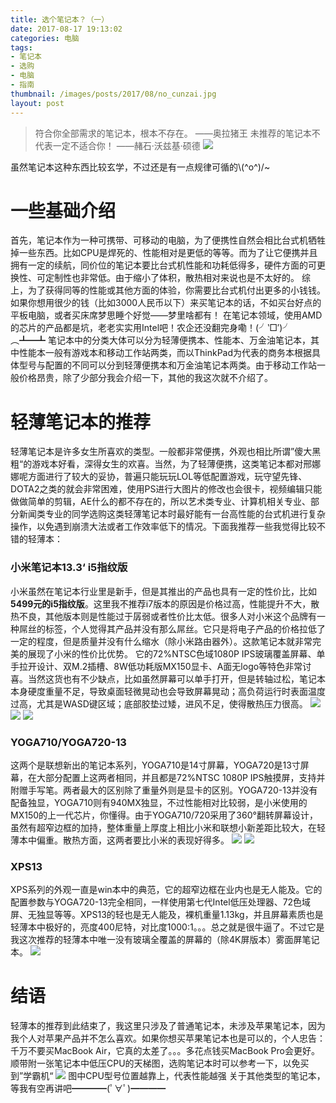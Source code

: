 ```yaml
---
title: 选个笔记本？（一）
date: 2017-08-17 19:13:02
categories: 电脑
tags:
- 笔记本
- 选购
- 电脑
- 指南
thumbnail: /images/posts/2017/08/no_cunzai.jpg
layout: post
---
```

>符合你全部需求的笔记本，根本不存在。 ——奥拉猪王
>未推荐的笔记本不代表一定不适合你！ ——赭石·沃兹基·硕德
>![](/images/posts/2017/08/no_cunzai.jpg)

<!--More-->

虽然笔记本这种东西比较玄学，不过还是有一点规律可循的\\(^o^)/~

# 一些基础介绍

首先，笔记本作为一种可携带、可移动的电脑，为了便携性自然会相比台式机牺牲掉一些东西。比如CPU是焊死的、性能相对是更低的等等。而为了让它便携并且拥有一定的续航，同价位的笔记本要比台式机性能和功耗低得多，硬件方面的可更换性、可定制性也非常低。由于缩小了体积，散热相对来说也是不太好的。
综上，为了获得同等的性能或其他方面的体验，你需要比台式机付出更多的小钱钱。如果你想用很少的钱（比如3000人民币以下）来买笔记本的话，不如买台好点的平板电脑，或者买床席梦思睡个好觉——梦里啥都有！
在笔记本领域，使用AMD的芯片的产品都是坑，老老实实用Intel吧！农企还没翻完身嘞！(╯‵□′)╯︵┻━┻
笔记本中的分类大体可以分为轻薄便携本、性能本、万金油笔记本，其中性能本一般有游戏本和移动工作站两类，而以ThinkPad为代表的商务本根据具体型号与配置的不同可以分到轻薄便携本和万金油笔记本两类。由于移动工作站一般价格昂贵，除了少部分我会介绍一下，其他的我这次就不介绍了。

# 轻薄笔记本的推荐

轻薄笔记本是许多女生所喜欢的类型。一般都非常便携，外观也相比所谓”傻大黑粗“的游戏本好看，深得女生的欢喜。当然，为了轻薄便携，这类笔记本都对邢娜娜呢方面进行了较大的妥协，普遍只能玩玩LOL等低配置游戏，玩守望先锋、DOTA2之类的就会非常困难，使用PS进行大图片的修改也会很卡，视频编辑只能做做简单的剪辑，AE什么的都不存在的，所以艺术类专业、计算机相关专业、部分新闻类专业的同学选购这类轻薄笔记本时最好能有一台高性能的台式机进行复杂操作，以免遇到崩溃大法或者工作效率低下的情况。下面我推荐一些我觉得比较不错的轻薄本：

### 小米笔记本13.3‘ i5指纹版

小米虽然在笔记本行业里是新手，但是其推出的产品也具有一定的性价比，比如<strong>5499元的i5指纹版</strong>。这里我不推荐i7版本的原因是价格过高，性能提升不大，散热不良，其他版本则是性能过于孱弱或者性价比太低。很多人对小米这个品牌有一种屌丝的标签，个人觉得其产品并没有那么屌丝。它只是将电子产品的价格拉低了一定的程度，但是质量并没有什么缩水（除小米路由器外）。这款笔记本就非常完美的展现了小米的性价比优势。
它的72%NTSC色域1080P IPS玻璃覆盖屏幕、单手拉开设计、双M.2插槽、8W低功耗版MX150显卡、A面无logo等特色非常讨喜。当然这货也有不少缺点，比如虽然屏幕可以单手打开，但是转轴过松，笔记本本身硬度重量不足，导致桌面轻微晃动也会导致屏幕晃动；高负荷运行时表面温度过高，尤其是WASD键区域；底部胶垫过矮，进风不足，使得散热压力很高。
![](/images/posts/2017/08/summary-index.jpg)
![](/images/posts/2017/08/summary-battery.jpg)
![](/images/posts/2017/08/summary-section03.jpg)

### YOGA710/YOGA720-13

这两个是联想新出的笔记本系列，YOGA710是14寸屏幕，YOGA720是13寸屏幕，在大部分配置上这两者相同，并且都是72%NTSC 1080P IPS触摸屏，支持并附赠手写笔。两者最大的区别除了重量外则是显卡的区别。YOGA720-13并没有配备独显，YOGA710则有940MX独显，不过性能相对比较弱，是小米使用的MX150的上一代芯片，你懂得。由于YOGA710/720采用了360°翻转屏幕设计，虽然有超窄边框的加持，整体重量上厚度上相比小米和联想小新差距比较大，在轻薄本中偏重。散热方面，这两者要比小米的表现好得多。
![](/images/posts/2017/08/yoga710.jpg)
![](/images/posts/2017/08/yoga720.jpg)

### XPS13

XPS系列的外观一直是win本中的典范，它的超窄边框在业内也是无人能及。它的配置参数与YOGA720-13完全相同，一样使用第七代Intel低压处理器、72色域屏、无独显等等。XPS13的轻也是无人能及，裸机重量1.13kg，并且屏幕素质也是轻薄本中极好的，亮度400尼特，对比度1000:1。。。总之就是很牛逼了。不过它是我这次推荐的轻薄本中唯一没有玻璃全覆盖的屏幕的（除4K屏版本）雾面屏笔记本。
![](/images/posts/2017/08/XPS13.jpg)

# 结语

轻薄本的推荐到此结束了，我这里只涉及了普通笔记本，未涉及苹果笔记本，因为我个人对苹果产品并不怎么喜欢。如果你想买苹果笔记本也是可以的，个人忠告：千万不要买MacBook Air，它真的太差了。。。多花点钱买MacBook Pro会更好。顺带附一张笔记本中低压CPU的天梯图，选购笔记本时可以参考一下，以免买到”学霸机“
![](/images/posts/2017/08/U_cpu.png)
图中CPU型号位置越靠上，代表性能越强
关于其他类型的笔记本，等我有空再讲吧━━━━(ﾟ∀ﾟ)━━━━
